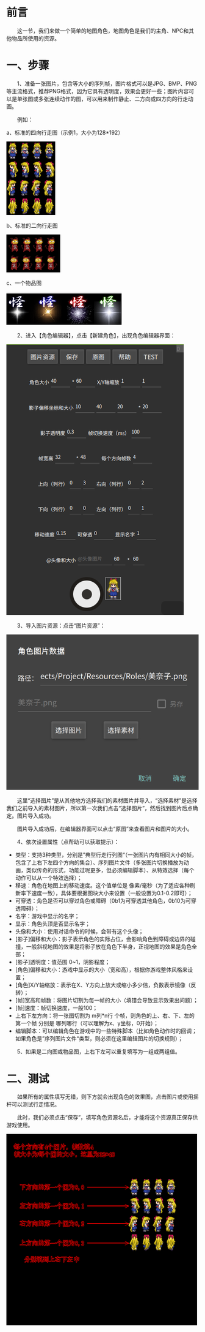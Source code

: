 # 前言

&emsp;&emsp;这一节，我们来做一个简单的地图角色，地图角色是我们的主角、NPC和其他物品所使用的资源。

# 一、步骤

&emsp;&emsp;1、准备一张图片，包含等大小的序列帧，图片格式可以是JPG、BMP、PNG等主流格式，推荐PNG格式，因为它具有透明度，效果会更好一些；图片内容可以是单张图或多张连续动作的图，可以用来制作静止、二方向或四方向的行走动画。

&emsp;&emsp;例如：

a、标准的四向行走图（示例1，大小为128*192）

![1690265886023](image/2.制作角色/1690265886023.png)

b、标准的二向行走图

![1690265947320](image/2.制作角色/1690265947320.png)

c、一个物品图

![1690266082739](image/2.制作角色/1690266082739.png)

&emsp;&emsp;2、进入【角色编辑器】，点击【新建角色】，出现角色编辑器界面：

![1690266205838](image/2.制作角色/1690266205838.png)

&emsp;&emsp;3、导入图片资源：点击“图片资源”：

![1690266273885](image/2.制作角色/1690266273885.png)

&emsp;&emsp;这里“选择图片”是从其他地方选择我们的素材图片并导入，“选择素材”是选择我们之前导入的素材图片，所以第一次我们点击“选择图片”，然后找到图片后点确定。图片导入成功。

&emsp;&emsp;图片导入成功后，在编辑器界面可以点击“原图”来查看图片和图片的大小。

&emsp;&emsp;4、依次设置属性（点帮助可以获取提示）：

* 类型：支持3种类型，分别是”典型行走行列图“（一张图片内有相同大小的帧，包含了上右下左四个方向的集合）、序列图片文件（多张图片切换播放为动画，类似传奇的形式，功能过呢更多，但必须编辑脚本）、从特效选择（每个动作可以从一个特效选择）；
* 移速：角色在地图上的移动速度。这个值单位是 像素/毫秒（为了适应各种刷新率下速度一致），具体要根据图块大小来设置（一般设置为0.1-0.2即可）；
* 可穿透：角色是否可以穿过角色或障碍（0b1为可穿透其他角色，0b10为可穿透障碍）；
* 名字：游戏中显示的名字；
* 显示：角色头顶是否显示名字；
* 头像和大小：使用对话命令的时候，会带有这个头像；
* [影子]偏移和大小：影子表示角色的实际占位，会影响角色到障碍或边界的碰撞，一般斜视地图的效果是将影子放在角色下半身，正视地图的效果是角色全部；
* [影子]透明度：值范围 0~1，阴影程度；
* [角色]偏移和大小：游戏中显示的大小（宽和高），根据你游戏整体风格来设置；
* [角色]X/Y轴缩放：表示在X、Y方向上放大或缩小多少倍，负数表示镜像（反转）；
* [帧]宽高和帧数：将图片切割为每一帧的大小（填错会导致显示效果出问题）；
* [帧]速度：帧切换速度，一般100；
* 上右下左方向：将一张图切割为 m列*n行 个帧，则角色的上、右、下、左的 第一个帧 分别是 哪列哪行（可以理解为x、y坐标，0开始）；
* 编辑脚本：可以编辑角色在游戏中的一些特殊脚本（比如角色动作时的回调；如果角色是”序列图片文件“类型，则必须在这里编辑图片的切换规则）；

&emsp;&emsp;5、如果是二向图或物品图，上右下左可以重复填写为一组或两组值。

# 二、测试

&emsp;&emsp;如果所有的属性填写无错，则下方就会出现角色的效果图，点击图片或使用摇杆可以测试行走情况。

&emsp;&emsp;此时，我们必须点击“保存”，填写角色资源名后，才能将这个资源真正保存供游戏使用。

![1699844595800](image/2.制作角色/1699844595800.png)
